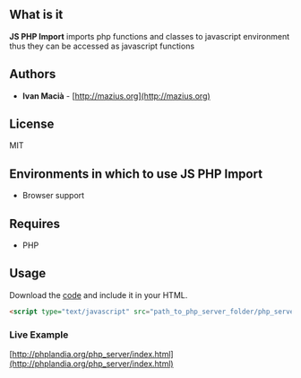 ## What is it
**JS PHP Import** imports php functions and classes to javascript environment thus they can be accessed as javascript functions

## Authors

* **Ivan Macià** - [http://mazius.org](http://mazius.org)

## License

MIT

## Environments in which to use JS PHP Import

- Browser support

## Requires

- PHP

## Usage

Download the [code](https://github.com/macianito/js-import-php/) and include it in your HTML.

```html
<script type="text/javascript" src="path_to_php_server_folder/php_server/js/jquery-2.2.0.min.js"></script>
```


### Live Example ###

[http://phplandia.org/php_server/index.html](http://phplandia.org/php_server/index.html)
